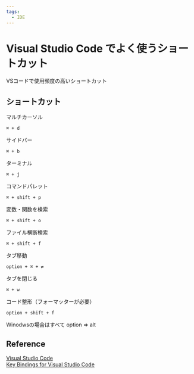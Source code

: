 ```yaml
---
tags:
  - IDE
---
```


# Visual Studio Code でよく使うショートカット
 VSコードで使用頻度の高いショートカット

## ショートカット
マルチカーソル
```
⌘ + d
```

サイドバー
 ```
 ⌘ + b
 ```

ターミナル
 ```
 ⌘ + j
 ```

コマンドパレット
 ```
 ⌘ + shift + p
 ```

 変数・関数を検索
 ```
 ⌘ + shift + o
 ```

ファイル横断検索
 ```
 ⌘ + shift + f
 ```

 タブ移動
 ```
 option + ⌘ + ⇄
 ```

 タブを閉じる
 ```
 ⌘ + w
 ```

 コード整形（フォーマッターが必要）
 ```
 option + shift + f
 ```

Winodwsの場合はすべて option => alt

## Reference
[Visual Studio Code](https://code.visualstudio.com/)<br>
[Key Bindings for Visual Studio Code](https://code.visualstudio.com/docs/getstarted/keybindings)<br>
